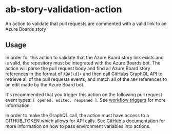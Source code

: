 # ab-story-validation-action
An action to validate that pull requests are commented with a valid link to an Azure Boards story

## Usage

In order for this action to validate that the Azure Board story link exists and is valid, the repository must be integrated with the Azure Boards bot. The action will parse the pull request body and find all Azure Board story references in the format of `AB#[\d]+` and then call GitHubs GraphQL API to retrieve all of the pull requests events, and match all of the `AB#` references to an edit made by the Azure Board bot. 

It's recommended that you trigger this action on the following pull request event types: `[ opened, edited, reopened ]`. See [workflow triggers](https://docs.github.com/en/actions/reference/events-that-trigger-workflows) for more information. 

In order to make the GraphQL call, the action must have access to a GITHUB_TOKEN which allows for API calls. See [GitHub's documentation](https://docs.github.com/en/actions/reference/encrypted-secrets#using-encrypted-secrets-in-a-workflow) for more information on how to pass environment variables into actions.
